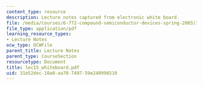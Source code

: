 ```yaml
---
content_type: resource
description: Lecture notes captured from electronic white board.
file: /media/courses/6-772-compound-semiconductor-devices-spring-2003/31e52dec10a0aa70749759e240996510_lec15_whiteboard.pdf
file_type: application/pdf
learning_resource_types:
- Lecture Notes
ocw_type: OCWFile
parent_title: Lecture Notes
parent_type: CourseSection
resourcetype: Document
title: lec15_whiteboard.pdf
uid: 31e52dec-10a0-aa70-7497-59e240996510
---
```

